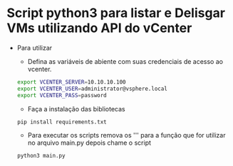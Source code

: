 # Script python3 para listar e Delisgar VMs utilizando API do vCenter

* Para utilizar
    - Defina as variáveis de abiente com suas credenciais de acesso ao vcenter.

    ```sh
    export VCENTER_SERVER=10.10.10.100
    export VCENTER_USER=administrator@vsphere.local
    export VCENTER_PASS=password
    ```
    - Faça a instalação das bibliotecas 
    ```sh
    pip install requirements.txt
    ```
    - Para executar os scripts remova os ''' para a função que for utilizar no arquivo main.py depois chame o script
    ```sh
    python3 main.py
    ```